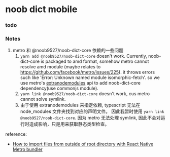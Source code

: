 # noob dict mobile

### todo

### Notes
1. metro 和 @noob9527/noob-dict-core 依赖的一些问题
    1. `yarn add @noob9527/noob-dict-core` doesn't work. Currently, noob-dict-core is packaged to amd format, somehow metro cannot resolve amd module (maybe relates to https://github.com/facebook/metro/issues/225). it throws errors such like 'Error: Unknown named module isomorphic-fetch'. so we use metro's [extranodemodules](https://facebook.github.io/metro/docs/configuration/#extranodemodules) api to add noob-dict-core dependency(use commonjs module).
    1. `yarn link @noob9527/noob-dict-core` doesn't work, cus metro cannot solve symlink.
    1. 由于使用 extranodemodules 来指定依赖, typescript 无法在 node_modules 文件夹找到对应的声明文件。 因此我暂时使用 `yarn link @noob9527/noob-dict-core`. 因为 metro 无法处理 symlink, 因此不会对运行时造成影响，只是用来获取静态类型检查。
    
reference:
- [How to import files from outside of root directory with React Native Metro bundler](https://medium.com/@dushyant_db/how-to-import-files-from-outside-of-root-directory-with-react-native-metro-bundler-18207a348427)
